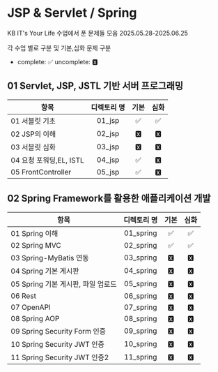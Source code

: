 # JSP & Servlet / Spring

KB IT's Your Life 수업에서 푼 문제들 모음 2025.05.28-2025.06.25

각 수업 별로 구분 및 기본,심화 문제 구분

- complete: ✅ uncomplete: 🆇

## 01 Servlet, JSP, JSTL 기반 서버 프로그래밍

| 항목                    | 디렉토리 명 | 기본 | 심화 |
| ----------------------- | :---------: | :--: | :--: |
| 01 서블릿 기초          |   01_jsp    |  ✅  |  ✅  |
| 02 JSP의 이해           |   02_jsp    |  🆇   |  🆇   |
| 03 서블릿 심화          |   03_jsp    |  🆇   |  🆇   |
| 04 요청 포워딩,EL, ISTL |   04_jsp    |  ✅  |  🆇   |
| 05 FrontController      |   05_jsp    |  ✅  |  🆇   |

## 02 Spring Framework를 활용한 애플리케이션 개발

| 항목                               | 디렉토리 명 | 기본 | 심화 |
| ---------------------------------- | :---------: | :--: | :--: |
| 01 Spring 이해                     |  01_spring  |  ✅  |  ✅  |
| 02 Spring MVC                      |  02_spring  |  ✅  |  ✅  |
| 03 Spring-MyBatis 연동             |  03_spring  |  🆇   |  🆇   |
| 04 Spring 기본 게시판              |  04_spring  |  🆇   |  🆇   |
| 05 Spring 기본 게시판, 파일 업로드 |  05_spring  |  🆇   |  🆇   |
| 06 Rest                            |  06_spring  |  🆇   |  🆇   |
| 07 OpenAPl                         |  07_spring  |  🆇   |  🆇   |
| 08 Spring AOP                      |  08_spring  |  🆇   |  🆇   |
| 09 Spring Security Form 인증       |  09_spring  |  🆇   |  🆇   |
| 10 Spring Security JWT 인증        |  10_spring  |  🆇   |  🆇   |
| 11 Spring Security JWT 인증2       |  11_spring  |  🆇   |  🆇   |
